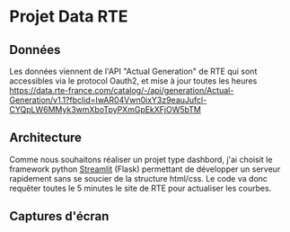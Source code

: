 # Projet Data RTE

## Données
Les données viennent de l'API "Actual Generation" de RTE qui sont accessibles via le protocol Oauth2, et mise à jour toutes les heures 
https://data.rte-france.com/catalog/-/api/generation/Actual-Generation/v1.1?fbclid=IwAR04Vwn0ixY3z9eauJufcl-CYQpLW6MMyk3wmXboTpyPXmGpEkXFjOW5bTM

## Architecture 
Comme nous souhaitons réaliser un projet type dashbord, j'ai choisit le framework python [Streamlit](https://streamlit.io/) (Flask) permettant de développer un serveur rapidement sans se soucier de la structure html/css. Le code va donc requêter toutes le 5 minutes le site de RTE pour actualiser les courbes.

## Captures d'écran

